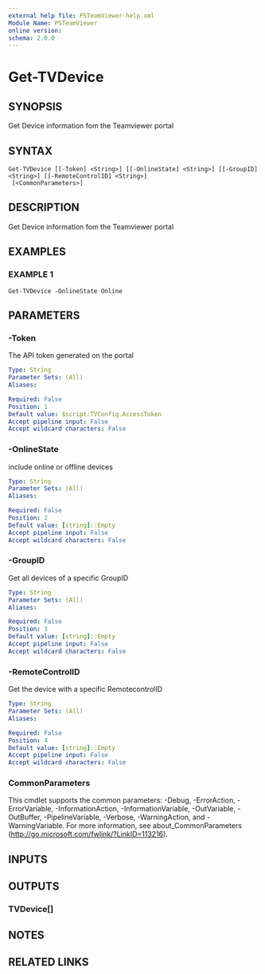 ```yaml
---
external help file: PSTeamViewer-help.xml
Module Name: PSTeamViewer
online version:
schema: 2.0.0
---
```


# Get-TVDevice

## SYNOPSIS
Get Device information fom the Teamviewer portal

## SYNTAX

```
Get-TVDevice [[-Token] <String>] [[-OnlineState] <String>] [[-GroupID] <String>] [[-RemoteControlID] <String>]
 [<CommonParameters>]
```

## DESCRIPTION
Get Device information fom the Teamviewer portal

## EXAMPLES

### EXAMPLE 1
```
Get-TVDevice -OnlineState Online
```

## PARAMETERS

### -Token
The API token generated on the portal

```yaml
Type: String
Parameter Sets: (All)
Aliases:

Required: False
Position: 1
Default value: $script:TVConfig.AccessToken
Accept pipeline input: False
Accept wildcard characters: False
```

### -OnlineState
include online or offline devices

```yaml
Type: String
Parameter Sets: (All)
Aliases:

Required: False
Position: 2
Default value: [string]::Empty
Accept pipeline input: False
Accept wildcard characters: False
```

### -GroupID
Get all devices of a specific GroupID

```yaml
Type: String
Parameter Sets: (All)
Aliases:

Required: False
Position: 3
Default value: [string]::Empty
Accept pipeline input: False
Accept wildcard characters: False
```

### -RemoteControlID
Get the device with a specific RemotecontrolID

```yaml
Type: String
Parameter Sets: (All)
Aliases:

Required: False
Position: 4
Default value: [string]::Empty
Accept pipeline input: False
Accept wildcard characters: False
```

### CommonParameters
This cmdlet supports the common parameters: -Debug, -ErrorAction, -ErrorVariable, -InformationAction, -InformationVariable, -OutVariable, -OutBuffer, -PipelineVariable, -Verbose, -WarningAction, and -WarningVariable.
For more information, see about_CommonParameters (http://go.microsoft.com/fwlink/?LinkID=113216).

## INPUTS

## OUTPUTS

### TVDevice[]

## NOTES

## RELATED LINKS
